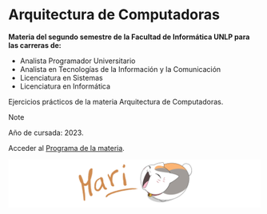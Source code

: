 # Arquitectura de Computadoras

**Materia del segundo semestre de la Facultad de Informática UNLP para las carreras de:**

* Analista Programador Universitario
* Analista en Tecnologías de la Información y la Comunicación
* Licenciatura en Sistemas
* Licenciatura en Informática

Ejercicios prácticos de la materia Arquitectura de Computadoras.

>[!NOTE]
>Año de cursada: 2023.
>
>Acceder al [Programa de la materia](https://drive.google.com/file/d/1Q24VfwKfUoRwHqoLwC8-b6XkCZfQf-w-/view?usp=sharing).

<p><img align="center" src="https://github.com/Marimari2342/Marimari2342/blob/main/firmagith.png" alt="marigit"/></p>

